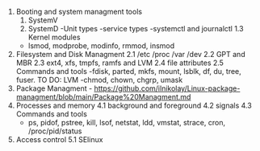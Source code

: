 1. Booting and system managment tools
      1. SystemV
      1. SystemD
            -Unit types
            -service types
            -systemctl and journalctl
  1.3 Kernel modules
    - lsmod, modprobe, modinfo, rmmod, insmod
2. Filesystem and Disk Managment
  2.1 /etc /proc /var /dev
  2.2 GPT and MBR
  2.3 ext4, xfs, tmpfs, ramfs and LVM
  2.4 file attributes
  2.5 Commands and tools
    -fdisk, parted, mkfs, mount, lsblk, df, du, tree, fuser. TO DO: LVM
    -chmod, chown, chgrp, umask
3. Package Managment - https://github.com/ilnikolay/Linux-package-managment/blob/main/Package%20Managment.md
4. Processes and memory
  4.1 background and foreground
  4.2 signals
  4.3 Commands and tools
    - ps, pidof, pstree, kill, lsof, netstat, ldd, vmstat, strace, cron, /proc/pid/status
5. Access control
  5.1 SElinux
